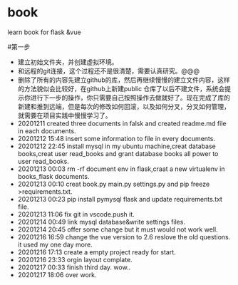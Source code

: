 <!--
 * @Author: dofospider
 * @since: 2020-12-11 15:55:20
 * @lastTime: 2020-12-17 18:06:39
 * @LastAuthor: Do not edit
-->
# book
learn book for flask &amp;vue

#第一步
- 建立初始文件夹，并创建虚拟环境。
- 和远程的git连接，这个过程还不是很清楚，需要认真研究。@@@
- 删除了所有的内容先建立github的库，然后再继续慢慢的建立文件内容，这样的方法貌似会比较好，在github上新建public 仓库了以后不建文件，系统会提示你进行下一步的操作，你只需要自己按照操作去做就好了。现在完成了库的新建和推到远端，但是每次的修改如何回滚，以及如何分叉，分叉如何管理，就需要在项目实践中慢慢学习了。
- 20201211 created three documents in falsk and created readme.md file in each documents.
- 20201212 15:48 insert some information to file in every documents.
- 20201212 22:45 install mysql in my ubuntu machine,creat database books,creat user read_books and grant database books all power to user read_books.
- 20201213 00:03 rm -rf  document env in flask,craat a new virtualenv in books_flask documents.
- 20201213 00:10 creat book.py main.py settings.py and pip freeze >requirements.txt.
- 20201213 00:23 pip install pymysql flask and update requirements.txt file.
- 20201213 11:06 fix git in vscode.push it.
- 20201214 00:49 link mysql database&write settings files.
- 20201214 20:45 offer some change but it must would not work well.
- 20201216 16:59 change the vue version to 2.6 reslove the old questions. it used my one day more. 
- 20201216 17:13 create a empty project ready for start.
- 20201216 23:33 orgin layout complate. 
- 20201217 00:33 finish third day. wow..
- 20201217 18:06 over work.